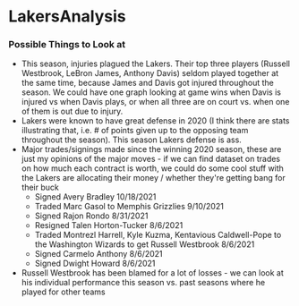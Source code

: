# LakersAnalysis

### Possible Things to Look at 

* This season, injuries plagued the Lakers. Their top three players (Russell Westbrook, LeBron James, Anthony Davis) seldom played together at the same time, because James and Davis got injured throughout the season. We could have one graph looking at game wins when Davis is injured vs when Davis plays, or when all three are on court vs. when one of them is out due to injury.
* Lakers were known to have great defense in 2020 (I think there are stats illustrating that, i.e. # of points given up to the opposing team throughout the season). This season Lakers defense is ass.
* Major trades/signings made since the winning 2020 season, these are just my opinions of the major moves - if we can find dataset on trades on how much each contract is worth, we could do some cool stuff with the Lakers are allocating their money / whether they're getting bang for their buck 
  * Signed Avery Bradley 10/18/2021
  * Traded Marc Gasol to Memphis Grizzlies 9/10/2021
  * Signed Rajon Rondo 8/31/2021
  * Resigned Talen Horton-Tucker 8/6/2021
  * Traded Montrezl Harrell, Kyle Kuzma, Kentavious Caldwell-Pope to the Washington Wizards to get Russell Westbrook 	8/6/2021
  * Signed Carmelo Anthony 8/6/2021
  * Signed Dwight Howard	8/6/2021
* Russell Westbrook has been blamed for a lot of losses - we can look at his individual performance this season vs. past seasons where he played for other teams
